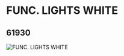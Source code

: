 # FUNC. LIGHTS WHITE
## 61930
![FUNC. LIGHTS WHITE](https://lc-www-live-s.legocdn.com/media/bricks/5/2/4546421.jpg)